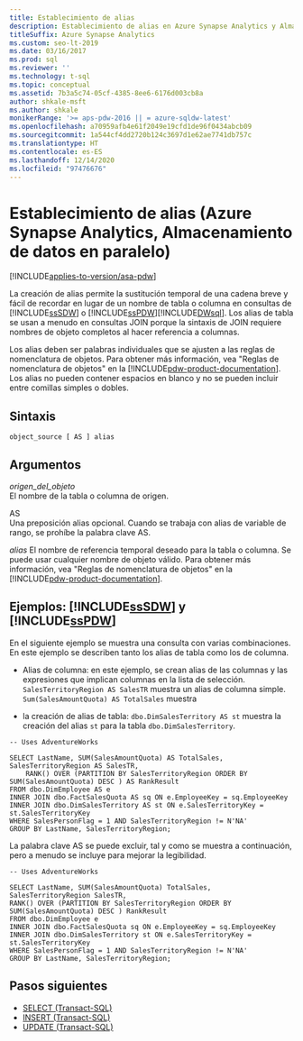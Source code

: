 ```yaml
---
title: Establecimiento de alias
description: Establecimiento de alias en Azure Synapse Analytics y Almacenamiento de datos en paralelo
titleSuffix: Azure Synapse Analytics
ms.custom: seo-lt-2019
ms.date: 03/16/2017
ms.prod: sql
ms.reviewer: ''
ms.technology: t-sql
ms.topic: conceptual
ms.assetid: 7b3a5c74-05cf-4385-8ee6-6176d003cb8a
author: shkale-msft
ms.author: shkale
monikerRange: '>= aps-pdw-2016 || = azure-sqldw-latest'
ms.openlocfilehash: a70959afb4e61f2049e19cfd1de96f0434abcb09
ms.sourcegitcommit: 1a544cf4dd2720b124c3697d1e62ae7741db757c
ms.translationtype: HT
ms.contentlocale: es-ES
ms.lasthandoff: 12/14/2020
ms.locfileid: "97476676"
---
```

# <a name="aliasing-azure-synapse-analytics-parallel-data-warehouse"></a>Establecimiento de alias (Azure Synapse Analytics, Almacenamiento de datos en paralelo)

[!INCLUDE[applies-to-version/asa-pdw](../../includes/applies-to-version/asa-pdw.md)]

La creación de alias permite la sustitución temporal de una cadena breve y fácil de recordar en lugar de un nombre de tabla o columna en consultas de [!INCLUDE[ssSDW](../../includes/sssdw-md.md)] o [!INCLUDE[ssPDW](../../includes/sspdw-md.md)][!INCLUDE[DWsql](../../includes/dwsql-md.md)]. Los alias de tabla se usan a menudo en consultas JOIN porque la sintaxis de JOIN requiere nombres de objeto completos al hacer referencia a columnas.  

Los alias deben ser palabras individuales que se ajusten a las reglas de nomenclatura de objetos. Para obtener más información, vea "Reglas de nomenclatura de objetos" en la [!INCLUDE[pdw-product-documentation](../../includes/pdw-product-documentation-md.md)]. Los alias no pueden contener espacios en blanco y no se pueden incluir entre comillas simples o dobles.  

## <a name="syntax"></a>Sintaxis

```tsql
object_source [ AS ] alias
```

## <a name="arguments"></a>Argumentos

*origen_del_objeto*  
El nombre de la tabla o columna de origen.  

AS  
Una preposición alias opcional. Cuando se trabaja con alias de variable de rango, se prohíbe la palabra clave AS.  

*alias* El nombre de referencia temporal deseado para la tabla o columna. Se puede usar cualquier nombre de objeto válido. Para obtener más información, vea "Reglas de nomenclatura de objetos" en la [!INCLUDE[pdw-product-documentation](../../includes/pdw-product-documentation-md.md)].  

## <a name="examples-sssdw-and-sspdw"></a>Ejemplos: [!INCLUDE[ssSDW](../../includes/sssdw-md.md)] y [!INCLUDE[ssPDW](../../includes/sspdw-md.md)]  

En el siguiente ejemplo se muestra una consulta con varias combinaciones. En este ejemplo se describen tanto los alias de tabla como los de columna.  

- Alias de columna: en este ejemplo, se crean alias de las columnas y las expresiones que implican columnas en la lista de selección. `SalesTerritoryRegion AS SalesTR` muestra un alias de columna simple. `Sum(SalesAmountQuota) AS TotalSales` muestra  

- la creación de alias de tabla: `dbo.DimSalesTerritory AS st` muestra la creación del alias `st` para la tabla `dbo.DimSalesTerritory`.  

```tsql
-- Uses AdventureWorks

SELECT LastName, SUM(SalesAmountQuota) AS TotalSales, SalesTerritoryRegion AS SalesTR,  
    RANK() OVER (PARTITION BY SalesTerritoryRegion ORDER BY SUM(SalesAmountQuota) DESC ) AS RankResult  
FROM dbo.DimEmployee AS e  
INNER JOIN dbo.FactSalesQuota AS sq ON e.EmployeeKey = sq.EmployeeKey  
INNER JOIN dbo.DimSalesTerritory AS st ON e.SalesTerritoryKey = st.SalesTerritoryKey  
WHERE SalesPersonFlag = 1 AND SalesTerritoryRegion != N'NA'  
GROUP BY LastName, SalesTerritoryRegion;  
```

La palabra clave AS se puede excluir, tal y como se muestra a continuación, pero a menudo se incluye para mejorar la legibilidad.  

```tsql
-- Uses AdventureWorks

SELECT LastName, SUM(SalesAmountQuota) TotalSales, SalesTerritoryRegion SalesTR,  
RANK() OVER (PARTITION BY SalesTerritoryRegion ORDER BY SUM(SalesAmountQuota) DESC ) RankResult  
FROM dbo.DimEmployee e  
INNER JOIN dbo.FactSalesQuota sq ON e.EmployeeKey = sq.EmployeeKey  
INNER JOIN dbo.DimSalesTerritory st ON e.SalesTerritoryKey = st.SalesTerritoryKey  
WHERE SalesPersonFlag = 1 AND SalesTerritoryRegion != N'NA'  
GROUP BY LastName, SalesTerritoryRegion;  
```

## <a name="next-steps"></a>Pasos siguientes

- [SELECT &#40;Transact-SQL&#41;](../../t-sql/queries/select-transact-sql.md)
- [INSERT &#40;Transact-SQL&#41;](../../t-sql/statements/insert-transact-sql.md)
- [UPDATE &#40;Transact-SQL&#41;](../../t-sql/queries/update-transact-sql.md)